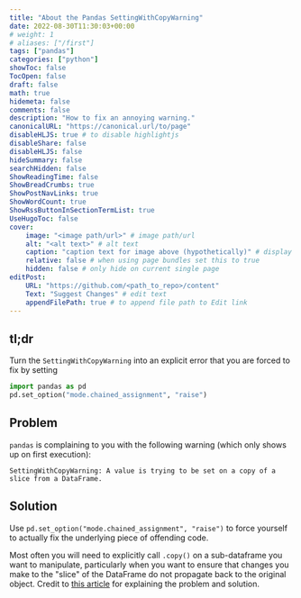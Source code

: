 ```yaml
---
title: "About the Pandas SettingWithCopyWarning"
date: 2022-08-30T11:30:03+00:00
# weight: 1
# aliases: ["/first"]
tags: ["pandas"]
categories: ["python"]
showToc: false
TocOpen: false
draft: false
math: true
hidemeta: false
comments: false
description: "How to fix an annoying warning."
canonicalURL: "https://canonical.url/to/page"
disableHLJS: true # to disable highlightjs
disableShare: false
disableHLJS: false
hideSummary: false
searchHidden: false
ShowReadingTime: false
ShowBreadCrumbs: true
ShowPostNavLinks: true
ShowWordCount: true
ShowRssButtonInSectionTermList: true
UseHugoToc: false
cover:
    image: "<image path/url>" # image path/url
    alt: "<alt text>" # alt text
    caption: "caption text for image above (hypothetically)" # display caption under cover
    relative: false # when using page bundles set this to true
    hidden: false # only hide on current single page
editPost:
    URL: "https://github.com/<path_to_repo>/content"
    Text: "Suggest Changes" # edit text
    appendFilePath: true # to append file path to Edit link
---
```



## tl;dr
Turn the `SettingWithCopyWarning` into an explicit error that you are forced to fix by setting

```python
import pandas as pd
pd.set_option("mode.chained_assignment", "raise")
```

## Problem
`pandas` is complaining to you with the following warning (which only shows up on first execution):

```
SettingWithCopyWarning: A value is trying to be set on a copy of a slice from a DataFrame.
```

## Solution

Use `pd.set_option("mode.chained_assignment", "raise")` to force yourself to actually fix the underlying piece of offending code.

Most often you will need to explicitly call `.copy()` on a sub-dataframe you want to manipulate, particularly when you want to ensure that changes you make to the "slice" of the DataFrame do not propagate back to the original object.
Credit to [this article][tds] for explaining the problem and solution.

[tds]: https://towardsdatasceince.com/settingwithcopywarning-in-pandas-782e4aa54ff7#0e7a
